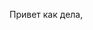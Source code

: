<!DOCTYPE html>
<html leng='ru'>
  <head>
    <title> Hello word
    </title>
  <head>
  <main>
    <p>
      Привет как дела, 
    </p>
  </main>
</html>
